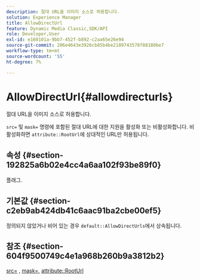 ```yaml
---
description: 절대 URL을 이미지 소스로 허용합니다.
solution: Experience Manager
title: AllowDirectUrl
feature: Dynamic Media Classic,SDK/API
role: Developer,User
exl-id: e160101a-9bb7-452f-b892-c2aa65e26e94
source-git-commit: 206e4643e3926cb85b4be2189743578f88180be7
workflow-type: tm+mt
source-wordcount: '55'
ht-degree: 7%

---
```


# AllowDirectUrl{#allowdirecturls}

절대 URL을 이미지 소스로 허용합니다.

`src=` 및 `mask=` 명령에 포함된 절대 URL에 대한 지원을 활성화 또는 비활성화합니다. 비활성화하면 `attribute::RootUrl`에 상대적인 URL만 허용됩니다.

## 속성 {#section-192825a6b02e4cc4a6aa102f93be89f0}

플래그.

## 기본값 {#section-c2eb9ab424db41c6aac91ba2cbe00ef5}

정의되지 않았거나 비어 있는 경우 `default::AllowDirectUrls`에서 상속됩니다.

## 참조 {#section-604f9500749c4e1a968b260b9a3812b2}

[src=](../../../../../is-api/http-ref/image-serving-api-ref/c-http-protocol-reference/c-command-reference/r-src.md#reference-f6506637778c4c69bf106a7924a91ab1) ,  [mask=](../../../../../is-api/http-ref/image-serving-api-ref/c-http-protocol-reference/c-command-reference/r-mask.md#reference-922254e027404fb890b850e2723ee06e),  [attribute::RootUrl](../../../../../is-api/image-catalog/image-serving-api-ref/c-image-catalog-reference/c-attributes-reference/r-rooturl.md#reference-3b0e43881020409cbe642366913cf137)
